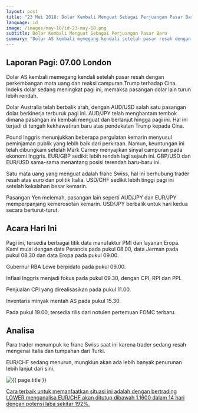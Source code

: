 ```yaml
---
layout: post
title: "23 Mei 2018: Dolar Kembali Menguat Sebagai Perjuangan Pasar Baru"
language: id
image: /images/may-18/id-23-may-18.png
subtitle: Dolar Kembali Menguat Sebagai Perjuangan Pasar Baru
summary: "Dolar AS kembali memegang kendali setelah pasar resah dengan perkembangan mata uang dan reaksi campuran Trump terhadap Cina. Indeks dolar sedang meningkat pagi ini, memaksa pasangan dolar lain turun lebih rendah"
---
```

## Laporan Pagi: 07.00 London

Dolar AS kembali memegang kendali setelah pasar resah dengan perkembangan mata uang dan reaksi campuran Trump terhadap Cina. Indeks dolar sedang meningkat pagi ini, memaksa pasangan dolar lain turun lebih rendah.

Dolar Australia telah berbalik arah, dengan AUD/USD salah satu pasangan dolar berkinerja terburuk pagi ini. AUD/JPY telah menghantam tembok dimana pasangan ini kembali menguat dan berlanjut hingga pagi ini. Hal ini terjadi di tengah kekhawatiran baru atas pendekatan Trump kepada Cina.

Pound Inggris menunjukkan beberapa pergulatan kemarin menyusul peminjaman publik yang lebih baik dari perkiraan. Namun, keuntungan ini telah dibungkam setelah Mark Carney menyajikan sinyal campuran pada ekonomi Inggris. EUR/GBP sedikit lebih rendah lagi sejauh ini. GBP/USD dan EUR/USD sama-sama menantang posisi terendah baru-baru ini.

Satu mata uang yang menguat adalah franc Swiss, hal ini berhubung trader resah atas euro dan politik Italia. USD/CHF sedikit lebih tinggi pagi ini setelah kekalahan besar kemarin.

Pasangan Yen melemah, pasangan lain seperti AUD/JPY dan EUR/JPY memperpanjang kemerosotan kemarin. USD/JPY berbalik untuk hari kedua secara berturut-turut.

## Acara Hari Ini

Pagi ini, tersedia berbagai titik data manufaktur PMI dan layanan Eropa. Kami mulai dengan data Perancis pada pukul 08.00, data Jerman pada pukul 08.30 dan data Eropa pada pukul 09.00.

Gubernur RBA Lowe berpidato pada pukul 09.00.

Inflasi Inggris menjadi fokus pada pukul 09.30, dengan CPI, RPI dan PPI.

Penjualan CPI yang direalisasikan pada pukul 11.00.

Inventaris minyak mentah AS pada pukul 15.30.

Pada pukul 19.00, tersedia rilis dari notulen pertemuan FOMC terbaru.

## Analisa

Para trader menumpuk ke franc Swiss saat ini karena trader sedang resah mengenai Italia dan tumpahan dari Turki.

EUR/CHF sedang menurun, mungkiun akan ada lebih banyak penurunan lebih lanjut dari sini.

<img src="{{ site.url }}/images/may-18/id-23-may-18.png" alt="{{ page.title }}" title="{{ page.title }}">

<a href="%LINK%%currency=USD&market=forex&underlying=frxEURCHF&formname=higherlower&duration_amount=14&duration_units=d&amount=10&amount_type=payout&expiry_type=duration&barrier=1.1600" target="_blank" rel="noopener noreferrer nofollow">Cara terbaik untuk memanfaatkan situasi ini adalah dengan bertrading LOWER menganalisa EUR/CHF akan ditutup dibawah 1.1600 dalam 14 hari dengan potensi laba sekitar 192%.</a>
